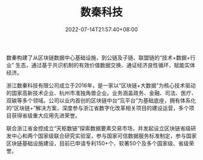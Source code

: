 ﻿---
weight: 
title: "数秦科技"
description: "数秦构建了从区块链数据中心基础设施，到公链及子链、联盟链的“技术+数据+行业” 生态，通过基于共识机制的有效价值数据交换、通证经济良性循环，赋能实体经济"
date: 2022-07-14T21:57:40+08:00
lastmod: 2022-07-14T16:45:40+08:00
draft: false
authors: ["浮尘"]
featuredImage: "shuqinkeji.png"
link: "https://www.dataqin.com/"
tags: ["研究机构","数秦科技"]
categories: ["navigation"]
navigation: ["研究机构"]
lightgallery: true
toc: true
pinned: false
recommend: false
recommend1: false
---
数秦构建了从区块链数据中心基础设施，到公链及子链、联盟链的“技术+数据+行业” 生态，通过基于共识机制的有效价值数据交换、通证经济良性循环，赋能实体经济。

浙江数秦科技有限公司成立于2016年，是一家以“区块链+大数据”为核心技术驱动的国家高新技术企业、杭州市准独角兽企业。业务涵盖政务、金融、司法、医疗、双碳等多个领域。公司以业内首创的区块链中台“氚平台”为基础底座，拥有体系化的“区块链+”解决方案，深度参与浙江省数字化改革相关项目的建设运营，多个项目获得省级重大应用先进荣誉。

联合浙江省金控成立“天枢数链”探索数据要素交易市场，并发起设立区块链省级研发中心和两个国家级联合研究实验室，参与国家可信数据服务标准制定，参与国家区块链基础设施建设，目前已申请专利150+个、软著50个及多个国家级、省级荣誉。
